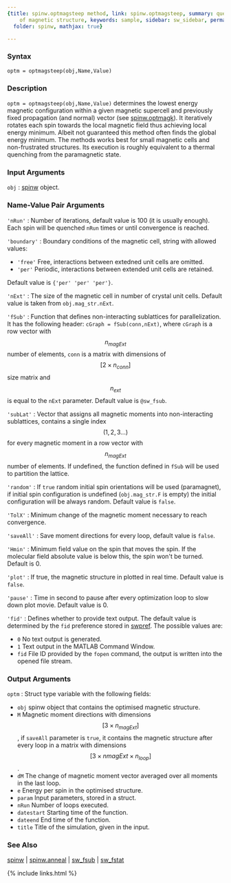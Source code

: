 ```yaml
---
{title: spinw.optmagsteep method, link: spinw.optmagsteep, summary: quench optimization
    of magnetic structure, keywords: sample, sidebar: sw_sidebar, permalink: spinw_optmagsteep,
  folder: spinw, mathjax: true}

---
```

  
### Syntax
  
`optm = optmagsteep(obj,Name,Value)`
  
### Description
  
`optm = optmagsteep(obj,Name,Value)` determines the lowest energy
magnetic configuration within a given magnetic supercell and previously
fixed propagation (and normal) vector (see [spinw.optmagk](spinw_optmagk)). It
iteratively rotates each spin towards the local magnetic field thus
achieving local energy minimum. Albeit not guaranteed this method often
finds the global energy minimum. The methods works best for small
magnetic cells and non-frustrated structures. Its execution is roughly
equivalent to a thermal quenching from the paramagnetic state.
  
### Input Arguments
  
`obj`
: [spinw](spinw) object.
  
### Name-Value Pair Arguments
  
`'nRun'`
: Number of iterations, default value is 100 (it is usually enough). Each
  spin will be quenched `nRun` times or until convergence is reached.
  
`'boundary'`
: Boundary conditions of the magnetic cell, string with allowed values:
  * `'free'`  Free, interactions between extedned unit cells are
              omitted.
  * `'per'`   Periodic, interactions between extended unit cells
              are retained.
 
  Default value is `{'per' 'per' 'per'}`.
  
`'nExt'`
: The size of the magnetic cell in number of crystal unit cells.
  Default value is taken from `obj.mag_str.nExt`.
  
`'fSub'`
: Function that defines non-interacting sublattices for parallelization.
  It has the following header:
      `cGraph = fSub(conn,nExt)`, where `cGraph` is a row vector with
      $$n_{magExt}$$ number of elements,
  `conn` is a matrix with dimensions of $$[2\times n_{conn}]$$ size matrix and $$n_{ext}$$ is equal to
  the `nExt` parameter. Default value is `@sw_fsub`.
  
`'subLat'`
: Vector that assigns all magnetic moments into non-interacting
  sublattices, contains a single index $$(1,2,3...)$$ for every magnetic
  moment in a row vector with $$n_{magExt}$$ number of elements. If
  undefined, the function defined in `fSub` will be used to partition the
  lattice.
  
`'random'`
: If `true` random initial spin orientations will be used (paramagnet),
  if initial spin configuration is undefined (`obj.mag_str.F` is empty)
  the initial configuration will be always random. Default value is
  `false`.
  
`'TolX'`
: Minimum change of the magnetic moment necessary to reach convergence.
  
`'saveAll'`
: Save moment directions for every loop, default value is `false`.
  
`'Hmin'`
: Minimum field value on the spin that moves the spin. If the
  molecular field absolute value is below this, the spin won't be
  turned. Default is 0.
  
`'plot'`
: If true, the magnetic structure in plotted in real time. Default value
  is `false`.
  
`'pause'`
: Time in second to pause after every optimization loop to slow down plot
  movie. Default value is 0.
 
`'fid'`
: Defines whether to provide text output. The default value is determined
  by the `fid` preference stored in [swpref](swpref). The possible values are:
  * `0`   No text output is generated.
  * `1`   Text output in the MATLAB Command Window.
  * `fid` File ID provided by the `fopen` command, the output is written
          into the opened file stream.
  
### Output Arguments
  
`optm`
: Struct type variable with the following fields:
  * `obj`         spinw object that contains the optimised magnetic structure.
  * `M`           Magnetic moment directions with dimensions $$[3\times n_{magExt}]$$, if
                  `saveAll` parameter is `true`, it contains the magnetic structure
                  after every loop in a matrix with dimensions $$[3\times n{magExt}\times n_{loop}]$$.
  * `dM`          The change of magnetic moment vector averaged over all moments
                  in the last loop.
  * `e`           Energy per spin in the optimised structure.
  * `param`       Input parameters, stored in a struct.
  * `nRun`        Number of loops executed.
  * `datestart`   Starting time of the function.
  * `dateend`     End time of the function.
  * `title`       Title of the simulation, given in the input.
  
### See Also
  
[spinw](spinw) \| [spinw.anneal](spinw_anneal) \| [sw_fsub](sw_fsub) \| [sw_fstat](sw_fstat)
 

{% include links.html %}
